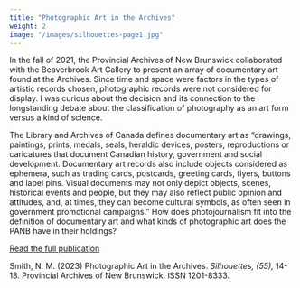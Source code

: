 ```yaml
---
title: "Photographic Art in the Archives"
weight: 2
image: "/images/silhouettes-page1.jpg"
---
```


In the fall of 2021, the Provincial Archives of New Brunswick
collaborated with the Beaverbrook Art Gallery
to present an array of documentary art found at
the Archives. Since time and space were factors in the
types of artistic records chosen, photographic records
were not considered for display. I was
curious about the decision and its connection to the
longstanding debate about the classification of photography as an art form versus a kind of science.

The Library and Archives of Canada defines documentary art as “drawings, paintings, prints, medals,
seals, heraldic devices, posters, reproductions or caricatures that document Canadian history, government
and social development. Documentary art records
also include objects considered as ephemera, such as
trading cards, postcards, greeting cards, flyers, buttons
and lapel pins. Visual documents may not only depict
objects, scenes, historical events and people, but they
may also reflect public opinion and attitudes, and, at
times, they can become cultural symbols, as often seen
in government promotional campaigns.” How does
photojournalism fit into the definition of documentary
art and what kinds of photographic art does the PANB
have in their holdings?

<a href="/pdfs/Silhouettes-2023-55.pdf" target="_blank" rel="noopener">Read the full publication </a>

Smith, N. M. (2023) Photographic Art in the Archives. *Silhouettes, (55),* 14-18. Provincial Archives of New Brunswick. ISSN 1201-8333.



